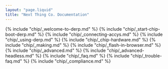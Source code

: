 ```yaml
---
layout: "page.liquid"
title: "Next Thing Co. Documentation"
---
```


{% include "chip/_welcome-to-derp.md" %}
{% include "chip/_start-chip-boot-derp.md" %}
{% include "chip/_connecting-accys.md" %}
{% include "chip/_using-derp.md" %}
{% include "chip/_chip-hardware.md" %}
{% include "chip/_making.md" %}
{% include "chip/_flash-in-browser.md" %}
{% include "chip/_advanced.md" %}
{% include "chip/_advanced-headless.md" %}
{% include "chip/_faq.md" %}
{% include "chip/_trouble-faq.md" %}
{% include "chip/_compliance.md" %}
